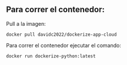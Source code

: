 ## Para correr el contenedor:
Pull a la imagen:
```
docker pull davidc2022/dockerize-app-cloud
```

Para correr el contenedor ejecutar el comando: 
```
docker run dockerize-python:latest
```


